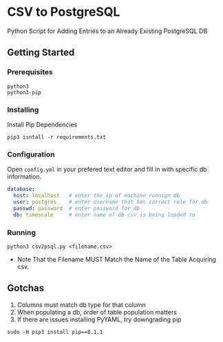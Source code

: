 # CSV to PostgreSQL
Python Script for Adding Entries to an Already Existing PostgreSQL DB

## Getting Started

### Prerequisites
```
python3
python3-pip
```

### Installing
Install Pip Dependencies
```
pip3 isntall -r requirements.txt
```

### Configuration
Open `config.yml` in your prefered text editor and fill in with specific db information.

```yml
database: 
  host: localhost 	# enter the ip of machine runnign db
  user: postgres	# enter username that has correct role for db
  passwd: password 	# enter password for db
  db: timescale		# enter name of db csv is being loaded to 
```

### Running 
```
python3 csv2psql.py <filename.csv>
```
* Note That the Filename MUST Match the Name of the Table Acquiring csv.

## Gotchas
1. Columns must match db type for that column
2. When populating a db, order of table population matters
3. If there are issues installing PyYAML, try downgrading pip
```
sudo -H pip3 install pip==8.1.1
```
